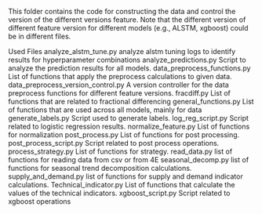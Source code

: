 This folder contains the code for constructing the data and control the version of the different versions feature. Note that the different version of different feature version for different models (e.g., ALSTM, xgboost) could be in different files.

Used Files
analyze_alstm_tune.py                   analyze alstm tuning logs to identify results for hyperparameter combinations
analyze_predictions.py                  Script to analyze the prediction results for all models.
data_preprocess_functions.py            List of functions that apply the preprocess calculations to given data.
data_preprocess_version_control.py      A version controller for the data preprocess functions for different feature versions.
fracdiff.py                             List of functions that are related to fractional differencing
general_functions.py                    List of functions that are used across all models, mainly for data
generate_labels.py                      Script used to generate labels.
log_reg_script.py                       Script related to logistic regression results.
normalize_feature.py                    List of functions for normalization
post_process.py                         List of functions for post processing.
post_process_script.py                  Script related to post process operations.
process_strategy.py                     List of functions for strategy.
read_data.py                            list of functions for reading data from csv or from 4E
seasonal_decomp.py                      list of functions for seasonal trend decomposition calculations.
supply_and_demand.py                    list of functions for supply and demand indicator calculations.
Technical_indicator.py                  List of functions that calculate the values of the technical indicators.
xgboost_script.py                       Script related to xgboost operations

